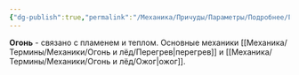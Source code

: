 ```yaml
---
{"dg-publish":true,"permalink":"/Механика/Причуды/Параметры/Подробнее/Группы причуд/Группа - Огонь/","noteIcon":"","created":"2025-07-12T09:56:02.552+03:00","updated":"2025-07-29T00:25:09.153+03:00"}
---
```


**Огонь** - связано с пламенем и теплом. Основные механики [[Механика/Термины/Механики/Огонь и лёд/Перегрев\|перегрев]] и [[Механика/Термины/Механики/Огонь и лёд/Ожог\|ожог]]. 

